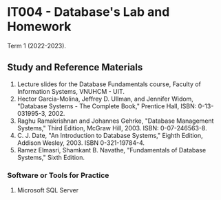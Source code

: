 # IT004 - Database's Lab and Homework
Term 1 (2022-2023).

## Study and Reference Materials
1. Lecture slides for the Database Fundamentals course, Faculty of Information Systems, VNUHCM - UIT.
2. Hector Garcia-Molina, Jeffrey D. Ullman, and Jennifer Widom, "Database Systems - The Complete Book," Prentice Hall, ISBN: 0-13-031995-3, 2002.
3. Raghu Ramakrishnan and Johannes Gehrke, "Database Management Systems," Third Edition, McGraw Hill, 2003. ISBN: 0-07-246563-8.
4. C. J. Date, "An Introduction to Database Systems," Eighth Edition, Addison Wesley, 2003. ISBN 0-321-19784-4.
5. Ramez Elmasri, Shamkant B. Navathe, "Fundamentals of Database Systems," Sixth Edition.
   
### Software or Tools for Practice
1. Microsoft SQL Server
